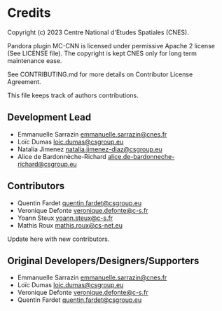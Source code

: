 # Credits

Copyright (c) 2023 Centre National d'Etudes Spatiales (CNES).

Pandora plugin MC-CNN is licensed under permissive Apache 2 license (See LICENSE file).
The copyright is kept CNES only for long term maintenance ease.

See CONTRIBUTING.md for more details on Contributor License Agreement.

This file keeps track of authors contributions.

## Development Lead

* Emmanuelle Sarrazin <emmanuelle.sarrazin@cnes.fr>
* Loïc Dumas <loic.dumas@csgroup.eu>
* Natalia Jimenez <natalia.jimenez-diaz@csgroup.eu>
* Alice de Bardonnèche-Richard <alice.de-bardonneche-richard@csgroup.eu>

## Contributors

* Quentin Fardet <quentin.fardet@csgroup.eu>
* Veronique Defonte <veronique.defonte@c-s.fr>
* Yoann Steux <yoann.steux@c-s.fr>
* Mathis Roux <mathis.roux@cs-net.eu>

Update here with new contributors.

## Original Developers/Designers/Supporters

* Emmanuelle Sarrazin <emmanuelle.sarrazin@cnes.fr>
* Loïc Dumas <loic.dumas@csgroup.eu>
* Veronique Defonte <veronique.defonte@c-s.fr>
* Quentin Fardet <quentin.fardet@csgroup.eu>
